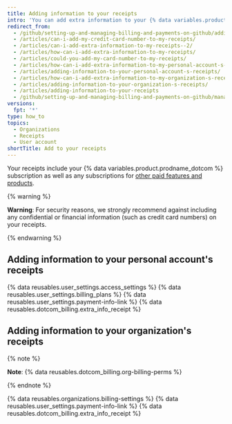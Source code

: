 ```yaml
---
title: Adding information to your receipts
intro: 'You can add extra information to your {% data variables.product.product_name %} receipts, such as tax or accounting information required by your company or country.'
redirect_from:
  - /github/setting-up-and-managing-billing-and-payments-on-github/adding-information-to-your-receipts
  - /articles/can-i-add-my-credit-card-number-to-my-receipts/
  - /articles/can-i-add-extra-information-to-my-receipts--2/
  - /articles/how-can-i-add-extra-information-to-my-receipts/
  - /articles/could-you-add-my-card-number-to-my-receipts/
  - /articles/how-can-i-add-extra-information-to-my-personal-account-s-receipts/
  - /articles/adding-information-to-your-personal-account-s-receipts/
  - /articles/how-can-i-add-extra-information-to-my-organization-s-receipts/
  - /articles/adding-information-to-your-organization-s-receipts/
  - /articles/adding-information-to-your-receipts
  - /github/setting-up-and-managing-billing-and-payments-on-github/managing-your-github-billing-settings/adding-information-to-your-receipts
versions:
  fpt: '*'
type: how_to
topics:
  - Organizations
  - Receipts
  - User account
shortTitle: Add to your receipts
---
```

Your receipts include your {% data variables.product.prodname_dotcom %} subscription as well as any subscriptions for [other paid features and products](/articles/about-billing-on-github).

{% warning %}

**Warning**: For security reasons, we strongly recommend against including any confidential or financial information (such as credit card numbers) on your receipts.

{% endwarning %}

## Adding information to your personal account's receipts

{% data reusables.user_settings.access_settings %}
{% data reusables.user_settings.billing_plans %}
{% data reusables.user_settings.payment-info-link %}
{% data reusables.dotcom_billing.extra_info_receipt %}

## Adding information to your organization's receipts

{% note %}

**Note**: {% data reusables.dotcom_billing.org-billing-perms %}

{% endnote %}


{% data reusables.organizations.billing-settings %}
{% data reusables.user_settings.payment-info-link %}
{% data reusables.dotcom_billing.extra_info_receipt %}
